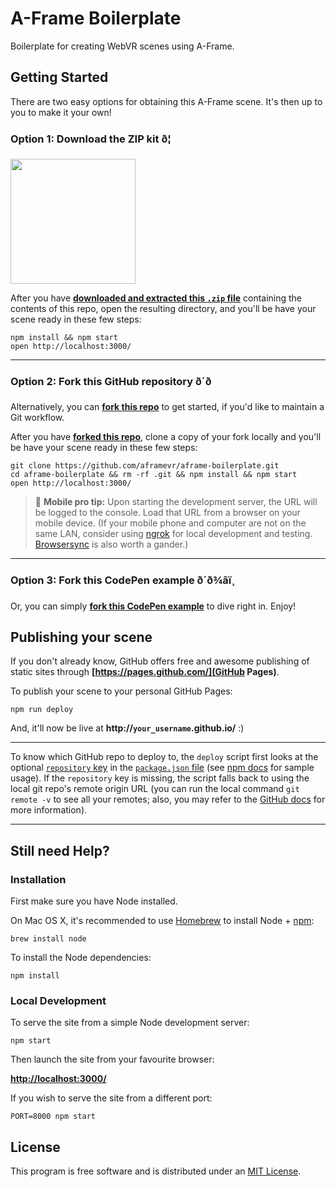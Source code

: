 # A-Frame Boilerplate

Boilerplate for creating WebVR scenes using A-Frame.

## Getting Started

There are two easy options for obtaining this A-Frame scene. It's then up to you to make it your own!

### Option 1: Download the ZIP kit ð¦

[<img src="http://i.imgur.com/UVPZoM0.png" width="200">](https://github.com/aframevr/aframe-boilerplate/archive/master.zip)

After you have **[downloaded and extracted this `.zip`
file](https://github.com/aframevr/aframe-boilerplate/archive/master.zip)**
containing the contents of this repo, open the resulting directory, and you'll
be have your scene ready in these few steps:

    npm install && npm start
    open http://localhost:3000/

<hr>

### Option 2: Fork this GitHub repository ð´ð

Alternatively, you can **[fork this
repo](https://github.com/aframevr/aframe-boilerplate/fork)** to get started, if
you'd like to maintain a Git workflow.

After you have **[forked this
repo](https://github.com/aframevr/aframe-boilerplate/fork)**, clone a copy of
your fork locally and you'll be have your scene ready in these few steps:

    git clone https://github.com/aframevr/aframe-boilerplate.git
    cd aframe-boilerplate && rm -rf .git && npm install && npm start
    open http://localhost:3000/

> :iphone: **Mobile pro tip:** Upon starting the development server, the URL
> will be logged to the console. Load that URL from a browser on your mobile
> device. (If your mobile phone and computer are not on the same LAN, consider
> using [ngrok](https://ngrok.com/) for local development and testing.
> [Browsersync](https://www.browsersync.io/) is also worth a gander.)

<hr>

### Option 3: Fork this CodePen example ð´ð¾âï¸

Or, you can simply **[fork this CodePen
example](http://codepen.io/team/mozvr/pen/BjygdO?editors=100)** to dive right
in. Enjoy!

## Publishing your scene

If you don't already know, GitHub offers free and awesome publishing of static
sites through **[https://pages.github.com/](GitHub Pages)**.

To publish your scene to your personal GitHub Pages:

    npm run deploy

And, it'll now be live at **http://`your_username`.github.io/** :)

<hr>

To know which GitHub repo to deploy to, the `deploy` script first looks at the
optional [`repository`
key](https://docs.npmjs.com/files/package.json#repository) in the
[`package.json` file](package.json) (see [npm
docs](https://docs.npmjs.com/files/package.json#repository) for sample usage).
If the `repository` key is missing, the script falls back to using the local
git repo's remote origin URL (you can run the local command `git remote -v` to
see all your remotes; also, you may refer to the [GitHub
docs](https://help.github.com/articles/about-remote-repositories/) for more
information).

<hr>

## Still need Help?

### Installation

First make sure you have Node installed.

On Mac OS X, it's recommended to use [Homebrew](http://brew.sh/) to install Node + [npm](https://www.npmjs.com):

    brew install node

To install the Node dependencies:

    npm install


### Local Development

To serve the site from a simple Node development server:

    npm start

Then launch the site from your favourite browser:

[**http://localhost:3000/**](http://localhost:3000/)

If you wish to serve the site from a different port:

    PORT=8000 npm start


## License

This program is free software and is distributed under an [MIT License](LICENSE).
